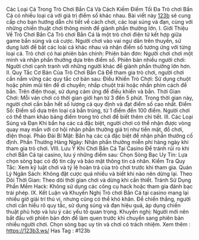 Các Loại Cá Trong Trò Chơi Bắn Cá Và Cách Kiếm Điểm Tối Đa
Trò chơi Bắn Cá có nhiều loại cá với giá trị điểm số khác nhau. Bài viết này [123b](https://123b3.ws/) sẽ cung cấp cho bạn hướng dẫn chi tiết về cách chơi, các loại súng và đạn, cùng với những chiến thuật chơi thông minh để giành phần thưởng lớn.
I. Giới Thiệu Về Trò Chơi Bắn Cá
Trò chơi Bắn Cá là một trò chơi điện tử kết hợp giữa game bắn súng và cá cược. Người chơi vào vai ngư dân trên thuyền, sử dụng lưới để bắt các loài cá khác nhau và nhận điểm số tương ứng với từng loại cá. Trò chơi có hai phiên bản chính:
Phiên bản đơn: Người chơi chơi một mình và nhận phần thưởng dựa trên điểm số.
Phiên bản nhiều người chơi: Người chơi cạnh tranh với những người khác để giành phần thưởng lớn hơn.
II. Quy Tắc Cơ Bản Của Trò Chơi Bắn Cá
Để tham gia trò chơi, người chơi cần nắm vững các quy tắc cơ bản sau:
Điều Khiển Trò Chơi:
Sử dụng chuột hoặc phím mũi tên để di chuyển; nhấp chuột trái hoặc nhấn phím cách để bắn.
Trên điện thoại, sử dụng cảm ứng để điều khiển và bắn.
Thời Gian Chơi:
Mỗi ván chơi có thời gian giới hạn từ 3 đến 5 phút. Trong thời gian này, người chơi cần bắn hết số lượng cá quy định và đạt điểm số cao nhất.
Điểm Số:
Điểm số dựa trên loại cá bắn trúng, từ 1 điểm đến 100 điểm. Người chơi có thể tham khảo bảng điểm trong trò chơi để biết thêm chi tiết.
III. Các Loại Súng và Đạn
Khi bắn hạ các cá đặc biệt, người chơi có thể nhận được vòng quay may mắn với cơ hội nhận phần thưởng giá trị như tiền mặt, đồ chơi, điện thoại.
Pháo Đài Bí Mật:
Bắn hạ các cá đặc biệt để nhận phần thưởng cố định.
Phần Thưởng Hàng Ngày:
Nhận phần thưởng miễn phí hàng ngày khi tham gia trò chơi.
VIII. Lưu Ý Khi Chơi Bắn Cá Tại Casino
Để tránh rủi ro khi chơi Bắn Cá tại casino, lưu ý những điểm sau:
Chọn Sòng Bạc Uy Tín:
Lựa chọn sòng bạc có độ tin cậy và bảo mật thông tin cá nhân.
Kiểm Tra Quy Tắc:
Xem kỹ luật chơi và tỷ lệ hoàn trả của trò chơi trước khi tham gia.
Quản Lý Ngân Sách:
Không đặt cược quá nhiều và biết khi nào nên dừng lại.
Theo Dõi Thời Gian:
Theo dõi thời gian chơi và dừng khi cần thiết.
Tránh Sử Dụng Phần Mềm Hack:
Không sử dụng các công cụ hack hoặc tham gia đánh bạc trái phép.
IX. Kết Luận và Khuyến Nghị
Trò chơi Bắn Cá tại casino mang lại nhiều giờ giải trí thú vị, nhưng cũng có thể khó khăn. Để chiến thắng, người chơi cần hiểu rõ quy tắc, sử dụng súng và đạn hiệu quả, áp dụng chiến thuật phù hợp và lưu ý các yếu tố quan trọng.
Khuyến nghị: Người mới nên bắt đầu với phiên bản đơn để làm quen trước khi chuyển sang phiên bản nhiều người chơi. Chọn sòng bạc uy tín và chơi có trách nhiệm.
Xem thêm : https://123b3.ws/
Has Tag : #123b
